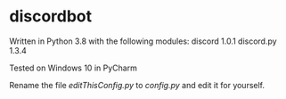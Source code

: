 # discordbot
Written in Python 3.8 with the following modules:
discord 1.0.1
discord.py 1.3.4

Tested on Windows 10 in PyCharm

Rename the file _editThisConfig.py_ to _config.py_ and edit it for yourself.